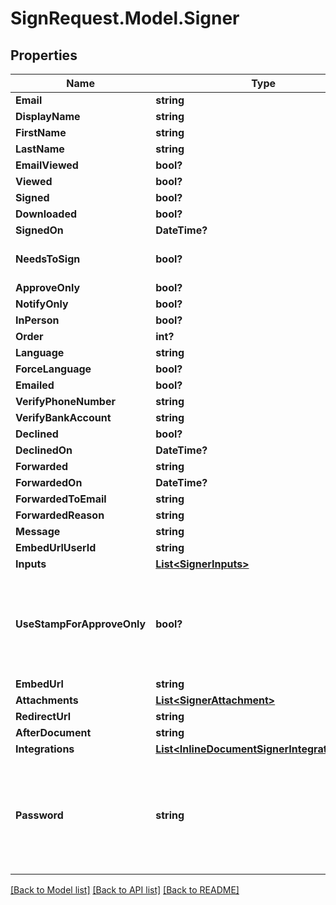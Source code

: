# SignRequest.Model.Signer
## Properties

Name | Type | Description | Notes
------------ | ------------- | ------------- | -------------
**Email** | **string** |  | 
**DisplayName** | **string** |  | [optional] 
**FirstName** | **string** |  | [optional] 
**LastName** | **string** |  | [optional] 
**EmailViewed** | **bool?** |  | [optional] 
**Viewed** | **bool?** |  | [optional] 
**Signed** | **bool?** |  | [optional] 
**Downloaded** | **bool?** |  | [optional] 
**SignedOn** | **DateTime?** |  | [optional] 
**NeedsToSign** | **bool?** |  | [optional] [default to true]
**ApproveOnly** | **bool?** |  | [optional] 
**NotifyOnly** | **bool?** |  | [optional] 
**InPerson** | **bool?** |  | [optional] 
**Order** | **int?** |  | [optional] 
**Language** | **string** |  | [optional] 
**ForceLanguage** | **bool?** |  | [optional] 
**Emailed** | **bool?** |  | [optional] 
**VerifyPhoneNumber** | **string** |  | [optional] 
**VerifyBankAccount** | **string** |  | [optional] 
**Declined** | **bool?** |  | [optional] 
**DeclinedOn** | **DateTime?** |  | [optional] 
**Forwarded** | **string** |  | [optional] 
**ForwardedOn** | **DateTime?** |  | [optional] 
**ForwardedToEmail** | **string** |  | [optional] 
**ForwardedReason** | **string** |  | [optional] 
**Message** | **string** |  | [optional] 
**EmbedUrlUserId** | **string** |  | [optional] 
**Inputs** | [**List&lt;SignerInputs&gt;**](SignerInputs.md) |  | [optional] 
**UseStampForApproveOnly** | **bool?** | Place an approval stamp on a document when a signer approves a document | [optional] 
**EmbedUrl** | **string** |  | [optional] 
**Attachments** | [**List&lt;SignerAttachment&gt;**](SignerAttachment.md) |  | [optional] 
**RedirectUrl** | **string** |  | [optional] 
**AfterDocument** | **string** |  | [optional] 
**Integrations** | [**List&lt;InlineDocumentSignerIntegrationData&gt;**](InlineDocumentSignerIntegrationData.md) |  | [optional] 
**Password** | **string** | Require the signer to enter this password before signing a document. This field is write only. | [optional] 

[[Back to Model list]](../README.md#documentation-for-models) [[Back to API list]](../README.md#documentation-for-api-endpoints) [[Back to README]](../README.md)

